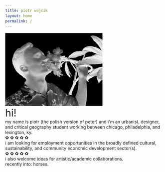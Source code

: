 ```yaml
---
title: piotr wojcik
layout: home
permalink: /
---
```

<!-- <img src="/bridge.JPG" width="256"> -->
<!-- <img src="/headshot-negative.jpg" width="196"> -->
<img src="/flora-neg.jpg" width="312">
<br/>
<font size="6">hi!</font><br/>
my name is piotr (the polish version of peter) and i'm an urbanist, designer, and critical geography student working between chicago, philadelphia, and lexington, ky.
<br/>
✿ ✿ ✿ ✿ ✿
<br/>
i am looking for employment opportunities in the broadly defined cultural, sustainability, and community economic development sector(s).
<br/>
✿ ✿ ✿ ✿ ✿
<br/>
i also welcome ideas for artistic/academic collaborations.
<br/>
recently into: horses.
